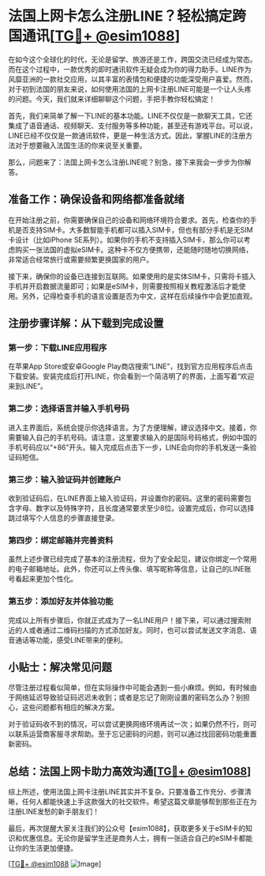 # 法国上网卡怎么注册LINE？轻松搞定跨国通讯[[TG💪+ @esim1088](https://t.me/s/esim1088)]

在如今这个全球化的时代，无论是留学、旅游还是工作，跨国交流已经成为常态。而在这个过程中，一款优秀的即时通讯软件无疑会成为你的得力助手。LINE作为风靡亚洲的一款社交应用，以其丰富的表情包和便捷的功能深受用户喜爱。然而，对于初到法国的朋友来说，如何使用法国的上网卡注册LINE可能是一个让人头疼的问题。今天，我们就来详细聊聊这个问题，手把手教你轻松搞定！

首先，我们来简单了解一下LINE的基本功能。LINE不仅仅是一款聊天工具，它还集成了语音通话、视频聊天、支付服务等多种功能，甚至还有游戏平台。可以说，LINE已经不仅仅是一款通讯软件，更是一种生活方式。因此，掌握LINE的注册方法对于想要融入法国生活的你来说至关重要。

那么，问题来了：法国上网卡怎么注册LINE呢？别急，接下来我会一步步为你解答。

## 准备工作：确保设备和网络都准备就绪

在开始注册之前，你需要确保自己的设备和网络环境符合要求。首先，检查你的手机是否支持SIM卡。大多数智能手机都可以插入SIM卡，但也有部分手机是无SIM卡设计（比如iPhone SE系列）。如果你的手机不支持插入SIM卡，那么你可以考虑购买一张法国的虚拟eSIM卡。这种卡不仅方便携带，还能随时随地切换网络，非常适合经常旅行或需要频繁更换国家的用户。

接下来，确保你的设备已连接到互联网。如果使用的是实体SIM卡，只需将卡插入手机并开启数据流量即可；如果是eSIM卡，则需要按照相关教程激活后才能使用。另外，记得检查手机的语言设置是否为中文，这样在后续操作中会更加直观。

## 注册步骤详解：从下载到完成设置

### 第一步：下载LINE应用程序

在苹果App Store或安卓Google Play商店搜索“LINE”，找到官方应用程序后点击下载安装。安装完成后打开LINE，你会看到一个简洁明了的界面，上面写着“欢迎来到LINE”。

### 第二步：选择语言并输入手机号码

进入主界面后，系统会提示你选择语言。为了方便理解，建议选择中文。接着，你需要输入自己的手机号码。请注意，这里要求输入的是国际号码格式，例如中国的手机号码应以“+86”开头。输入完成后点击下一步，LINE会向你的手机发送一条验证码短信。

### 第三步：输入验证码并创建账户

收到验证码后，在LINE界面上输入验证码，并设置你的密码。这里的密码需要包含字母、数字以及特殊字符，且长度通常要求至少8位。设置完成后，你可以选择跳过填写个人信息的步骤直接登录。

### 第四步：绑定邮箱并完善资料

虽然上述步骤已经完成了基本的注册流程，但为了安全起见，建议你绑定一个常用的电子邮箱地址。此外，你还可以上传头像、填写昵称等信息，让自己的LINE账号看起来更加个性化。

### 第五步：添加好友并体验功能

完成以上所有步骤后，你就正式成为了一名LINE用户！接下来，可以通过搜索附近的人或者通过二维码扫描的方式添加好友。同时，也可以尝试发送文字消息、语音通话等功能，感受LINE带来的便利。

## 小贴士：解决常见问题

尽管注册过程看似简单，但在实际操作中可能会遇到一些小麻烦。例如，有时候由于网络延迟导致验证码迟迟未收到；或者是忘记了刚刚设置的密码怎么办？别担心，这些问题都有相应的解决方案。

对于验证码收不到的情况，可以尝试更换网络环境再试一次；如果仍然不行，则可以联系运营商客服寻求帮助。至于忘记密码的问题，则可以通过找回密码功能重置新密码。

## 总结：法国上网卡助力高效沟通[[TG💪+ @esim1088](https://t.me/s/esim1088)]

综上所述，使用法国上网卡注册LINE其实并不复杂。只要准备工作充分、步骤清晰，任何人都能快速上手这款强大的社交软件。希望这篇文章能够帮到那些正在为注册LINE发愁的新手朋友们！

最后，再次提醒大家关注我们的公众号【esim1088】，获取更多关于eSIM卡的知识和优惠信息。无论你是留学生还是商务人士，拥有一张适合自己的eSIM卡都能让你的生活更加便捷。

[[TG💪+ @esim1088](https://t.me/s/esim1088) ![Image](https://i.postimg.cc/4NQfJmqS/Snipaste-2025-05-13-00-14-12.png)]